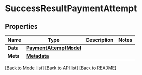 # SuccessResultPaymentAttempt

## Properties

Name | Type | Description | Notes
------------ | ------------- | ------------- | -------------
**Data** | [**PaymentAttemptModel**](PaymentAttemptModel.md) |  | 
**Meta** | [**Metadata**](Metadata.md) |  | 

[[Back to Model list]](../README.md#documentation-for-models) [[Back to API list]](../README.md#documentation-for-api-endpoints) [[Back to README]](../README.md)


